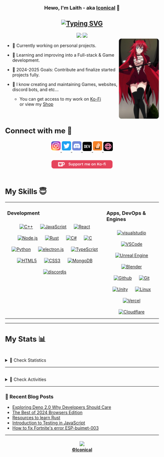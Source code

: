 <h3 align="center"> Hewo, I'm Laith - aka <a href="https://iconical.dev">Iconical</a> 👋 </h3>
<h2 align="center"> 
<a href="https://git.io/typing-svg"><img src="https://readme-typing-svg.demolab.com?font=Fira+Code&weight=600&size=22&duration=3000&pause=3000&color=AC1C23&center=true&vCenter=true&random=false&width=520&height=22&lines=A+Full-Stack+Developer+%26+Designer" alt="Typing SVG" /></a>
</h2>


<div align="center"> 
<a href="https://github.com/Sleepyico"><img src="https://komarev.com/ghpvc/?username=Sleepyico&color=ac1c23&style=flat-square&label=Profile%20Views" /></a> 
<a href="https://twitch.tv/Sleepyico"><img src="https://img.shields.io/twitch/status/Sleepyico?color=ac1c23&label=Twitch&logo=Twitch&logoColor=ac1c23&style=flat-square" /></a>
<div align="right">
  <a href="https://app.daily.dev/iconical">
  <img src="src/images/sdv/rias-r.png" width="131" align="right" alt="Laith's Dev Card"/></a>
  </div>
</div>

  <div align="left">  
    
- 🔭 Currently working on personal projects.<br>

- 🌱 Learning and improving into a Full-stack & Game development.<br>
  
- 🥅 2024-2025 Goals: Contribute and finalize started projects fully.<br>
  
- 🎨 I know creating and maintaining Games, websites, discord bots, and etc...<br>
     + You can get access to my work on [Ko-Fi](https://ko-fi.com/iconical) <br/> or view my [Shop](https://shop.iconical.dev)

    

  </div>
</div>

<br/>  

<div align="left">
  <h2 style="font-size: 1.5rem" >Connect with me 💟</h2>
</div>
<div align="center">
  <a href="https://instagram.com/Sleepyico" target="_blank">
  <img src="src/images/icons/Social/instagram.svg" alt=instagram width=6% style="margin-bottom: 5px;" />
  </a>  
  <a href="https://twitter.com/intent/follow?screen_name=Sleepyiconical" target="_blank">
  <img src="src/images/icons/Social/twitter.svg" alt=twitter width=6% style="margin-bottom: 5px;" />
  </a>
  <a href="https://iconical.dev/discord" target="_blank">
  <img src="src/images/icons/Social/discord.svg" alt=discord width=6% style="margin-bottom: 5px;" />
  </a>
  <a href="https://iconical.dev/blog" target="_blank">
  <img src="src/images/icons/Social/devto-v2.svg" alt=devto width=6% style="margin-bottom: 3px;" />
  </a>
  <!-- <a href="https://Sleepyico.medium.com/" target="_blank">
  <img src="src/images/icons/Social/medium.svg" alt=medium width=6% style="margin-bottom: 5px;" />
  </a>
  <a href="https://www.hackerrank.com/iconical" target="_blank">
  <img src="src/images/icons/Social/hackerrank.svg" alt=hackerrank width=6% style="margin-bottom: 5px;" />
  </a> -->
  <a href="https://stackoverflow.com/users/17571195" target="_blank">
  <img src="src/images/icons/Social/stackoverflow.svg" alt=stackoverflow width=6% style="margin-bottom: 5px;" />
  </a>
  <!-- <a href="https://behance.net/iconical" target="_blank">
  <img src="src/images/icons/Social/behance.svg" alt=behance width=6% style="margin-bottom: 5px;" />
  </a> -->
  <a href="https://iconical.dev/" target="_blank">
  <img src="src/images/icons/Social/website-pink.svg" alt=website width=6% style="margin-bottom: 3px;" />
  </a>
  </div>  <br>
  <div align="center">
  <a href="https://ko-fi.com/iconical"><img style="margin: 5px; padding: 2px; width: 200px;" width=6% src="src/images/sdv/kofi-support.svg"></a>
</div>

<br>

<div align="left">
  <h2 style="font-size: 1.5rem" >My Skills 😇</h2>
</div>

<table>
<tr>
<td valign="top" width="60%">

### Development  
  <div align="center">  
  <a href="https://www.cplusplus.com/" target="_blank"><img style="margin: 10px" src="https://skillicons.dev/icons?i=cpp" alt="C++" height="50" /></a>  
  <a href="https://www.javascript.com/" target="_blank"><img style="margin: 10px" src="https://skillicons.dev/icons?i=js" alt="JavaScript" height="50" /></a> 
  <a href="https://reactjs.org/" target="_blank"><img style="margin: 10px" src="https://skillicons.dev/icons?i=react" alt="React" height="50" /></a>  
  <a href="https://nodejs.org/" target="_blank"><img style="margin: 10px" src="https://skillicons.dev/icons?i=nodejs" alt="Node.js" height="50" /></a>  
  <a href="https://www.rust-lang.org/" target="_blank"><img style="margin: 10px" src="https://skillicons.dev/icons?i=rust" alt="Rust" height="50" /></a>  
  <a href="https://www.w3schools.com/cs/index.php" target="_blank"><img style="margin: 10px" src="https://skillicons.dev/icons?i=cs" alt="C#" height="50" /></a>  
  <a href="https://www.learn-c.org/" target="_blank"><img style="margin: 10px" src="https://skillicons.dev/icons?i=c" alt="C" height="50" /></a>   
  <a href="https://www.python.org/" target="_blank"><img style="margin: 10px" src="https://skillicons.dev/icons?i=python" alt="Python" height="50" /></a>  
  <a href="https://electronjs.org/" target="_blank"><img style="margin: 10px" src="https://skillicons.dev/icons?i=electron" alt="electron.js" height="50" /></a> 
  <a href="https://www.typescriptlang.org/" target="_blank"><img style="margin: 10px" src="https://skillicons.dev/icons?i=ts" alt="TypeScript" height="50" /></a>  
  <a href="https://en.wikipedia.org/wiki/HTML5" target="_blank"><img style="margin: 10px" src="https://skillicons.dev/icons?i=html" alt="HTML5" height="50" /></a> 
  <a href="https://www.w3schools.com/css/" target="_blank"><img style="margin: 10px" src="https://skillicons.dev/icons?i=css" alt="CSS3" height="50" /></a>
  <a href="https://www.mongodb.com/" target="_blank"><img style="margin: 10px" src="https://skillicons.dev/icons?i=mongodb" alt="MongoDB" height="50" /></a>  
  <a href="https://www.discord.js.org/" target="_blank"><img style="margin: 10px" src="https://skillicons.dev/icons?i=bots" alt="discordjs" height="50" /></a> 
  </div>
  </div>
</td>
<td valign="top" width="33%">

### Apps, DevOps & Engines  
<div align="center">  
<a href="https://visualstudio.com/" target="_blank"><img style="margin: 10px" src="https://skillicons.dev/icons?i=visualstudio" alt="visualstudio" height="50" /></a>  
<a href="https://code.visualstudio.com/" target="_blank"><img style="margin: 10px" src="https://skillicons.dev/icons?i=vscode" alt="VSCode" height="50" /></a>  
<a href="https://www.unrealengine.com/" target="_blank"><img style="margin: 10px" src="https://skillicons.dev/icons?i=unreal" alt="Unreal Engine" height="50" /></a>  <a href="https://blender.com/" target="_blank"><img style="margin: 10px" src="https://skillicons.dev/icons?i=blender" alt="Blender" height="50" /></a>  
<a href="https://github.com/" target="_blank"><img style="margin: 10px" src="https://skillicons.dev/icons?i=github" alt="Github" height="50" /></a>  
<a href="https://github.com/" target="_blank"><img style="margin: 10px" src="https://skillicons.dev/icons?i=git" alt="Git" height="50" /></a>  
<a href="https://unity.com" target="_blank"><img style="margin: 10px" src="https://skillicons.dev/icons?i=unity" alt="Unity" height="50" /></a>  
<a href="https://www.linux.org/" target="_blank"><img style="margin: 10px" src="https://skillicons.dev/icons?i=linux" alt="Linux" height="50" /></a>  
<a href="https://vercel.com/" target="_blank"><img style="margin: 10px" src="https://skillicons.dev/icons?i=vercel" alt="Vercel" height="50" /></a>  
<a href="https://Cloudflare.com/" target="_blank"><img style="margin: 10px" src="https://skillicons.dev/icons?i=cloudflare" alt="Cloudflare" height="50" /></a> 
</div>

</td></tr></table>   

---
 
<div align="left">
  <h2 style="font-size: 1.5rem" >My Stats 📊</h2>
</div>
<br>
<details close>
<summary>🧮 Check Statistics</summary>
<br>

<div align="center">
<a href="https://iconical.dev/">
<img align="center" src="https://github-readme-stats.vercel.app/api?username=Sleepyico&theme=dark&show_icons=true&bg_color=DD272700&hide_border=true&custom_title=Laith%27s%20Stats&title_color=ac1d24&icon_color=FCD0DA&text_color=FFFFFF&count_private=true&include_all_commits=true&" />
</a>

<a>
<img align="center" src="https://github-readme-streak-stats.herokuapp.com?user=Sleepyico&theme=dark&hide_border=true&border_radius=0&date_format=j%20M%5B%20Y%5D&background=DD272700&ring=FCD0DA&stroke=ac1d24&fire=ac1d24&currStreakNum=FFFFFF&sideNums=ac1d24&currStreakLabel=ac1d24&sideLabels=FCD0DA&dates=FFFFFF"> </a>

<a href="https://iconical.dev/">
<img align="center" src="https://github-readme-stats.vercel.app/api/top-langs/?username=Sleepyico&theme=dark&layout=compact&bg_color=DD272700&hide_border=true&custom_title=Laith%27s%20Most%20Used%20Languages&title_color=ac1d24&text_color=FAF9F6" />
</a>
 
<a>
<img align="center" src="https://github-readme-stats.vercel.app/api/wakatime?username=iconical&theme=dark&bg_color=DD272700&hide_border=true&title_color=ac1d24&text_color=FAF9F6&icon_color=FAF9F6&line_height=20&custom_title=Laith%27s%20Time%20Spent%20on%20Coding&langs_count=6"></a>
</div>
<p align="center"> <a href="https://github.com/Sleepyico"><img src="https://github-profile-trophy.vercel.app/?username=Sleepyico&theme=dark_dimmed&no-bg=true&no-frame=true&margin-w=15&margin-h=15" alt="Sleepyico" /></a> </p>
  
  <div align="center">
   <a href="https://leetcode.com/iconical/"><img src="https://leetcard.jacoblin.cool/iconical?theme=dark&font=Baloo%202&ext=heatmap"></a> 
  </div>  
  
</details>

---

<br>

<details close>
  <summary>🧠 Check Activities</summary>
<div align="center">
    <a href="https://discord.com/invite/QXpFpg94uG"><img src="https://lanyard.kyrie25.me/api/362301055976996864?waveColor=ac1c23&gradient=ac1c23&idleMessage=Idling+UwU!+You+can+text+me+tho&bg=DD272700"></a>
     <img src="https://discordapp.com/api/guilds/484502176245350410/widget.png?style=banner3" alt="Discord Banner 2"/>
  </div>
  <br />
<div align="center">
  <a href="https://stackoverflow.com/users/17571195/iconical"><img src="https://github-readme-stackoverflow.vercel.app/?userID=17571195&theme=dark" /></a>
  <a href="https://spotify-github-profile.vercel.app/api/view.svg"?uid=laith-daaja&redirect=true"><img src="https://spotify-github-profile.vercel.app/api/view?uid=laith-daaja&cover_image=true&theme=default&show_offline=true&background_color=000000&interchange=true&bar_color=a62b37&bar_color_cover=true" /></a>
  <a href="https://github.com/Sleepyico"><img src="https://quotes-github-readme.vercel.app/api?type=vertical&theme=dark&author=Laith&quote=Never%20interrupt%20your%20enemies%20when%20they%20are%20making%20a%20mistake" /></a>
  </details>
 </div>
  
---

### 📑 Recent Blog Posts
<!-- BLOG-POST-LIST:START -->
- [Exploring Deno 2.0 Why Developers Should Care](https://iconical.dev/blog/Exploring-Deno-2.0)
- [The Best of 2024 Browsers Edition](https://iconical.dev/blog/The-Best-of-2024-Browsers-Edition)
- [Resources to learn Rust](https://iconical.dev/blog/Resources-to-learn-Rust)
- [Introduction to Testing in JavaScript](https://iconical.dev/blog/Introduction-To-Testing-In-JavaScript)
- [How to fix Fortnite&#39;s error ESP-buimet-003](https://iconical.dev/blog/How-To-Fix-Fortnite-ESP-buimet-003)
<!-- BLOG-POST-LIST:END -->

---
  
<h4 align="center"><a href="https://github.com/Sleepyico"><img src="https://img.shields.io/github/license/Sleepyico/Sleepyico?color=ac1c23&logo=unlicense&logoColor=ac1c23&style=for-the-badge"></a>
  <br><a href="https://iconical.dev/">©Iconical</a></h4>
